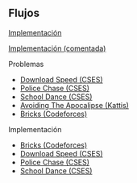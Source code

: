 ## Flujos

[Implementación](flow.cpp)

[Implementación (comentada)](flowCommented.cpp)

Problemas
- [Download Speed (CSES)](https://cses.fi/problemset/task/1694)
- [Police Chase (CSES)](https://cses.fi/problemset/task/1695)
- [School Dance (CSES)](https://cses.fi/problemset/task/1696)
- [Avoiding The Apocalipse (Kattis)](https://open.kattis.com/problems/avoidingtheapocalypse)
- [Bricks (Codeforces)](https://codeforces.com/contest/1404/problem/E)

Implementación
- [Bricks (Codeforces)](bricks.cpp)
- [Download Speed (CSES)](DownloadSpeed.cpp)
- [Police Chase (CSES)](PoliceChase.cpp)
- [School Dance (CSES)](SchoolDance.cpp)
